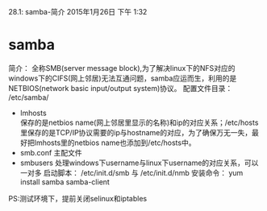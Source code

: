 28.1: samba-简介
2015年1月26日
下午 1:32
 
samba
==============================
简介：
全称SMB(server message block),为了解决linux下的NFS对应的windows下的CIFS(网上邻居)无法互通问题，samba应运而生，利用的是NETBIOS(network basic input/output system)协议。
配置文件目录：
/etc/samba/
* lmhosts  
保存的是netbios name(网上邻居里显示的名称)和ip的对应关系；/etc/hosts里保存的是TCP/IP协议需要的ip与hostname的对应，为了确保万无一失，最好把lmhosts里的netbios name也添加到/etc/hosts中。
* smb.conf  主配文件
* smbusers  处理windows下username与linux下username的对应关系，可以一对多
启动脚本：
/etc/init.d/smb 与 /etc/init.d/nmb
安装命令：
yum install samba samba-client
 
PS:测试环境下，提前关闭selinux和iptables
